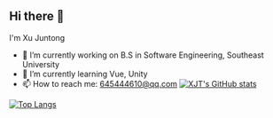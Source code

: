 ## Hi there 👋
I'm Xu Juntong

- 🔭 I’m currently working on 
B.S in Software Engineering, Southeast University
- 🌱 I’m currently learning 
Vue, Unity
- 📫 How to reach me: 
645444610@qq.com
[![XJT's GitHub stats](https://github-readme-stats.vercel.app/api?username=zaizaipoison&show_icons=true&hide=contribs,issues)](https://github.com/zaizaipoison/github-readme-stats)

[![Top Langs](https://github-readme-stats.vercel.app/api/top-langs/?username=zaizaipoison&hide=html&layout=compact)](https://github.com/zaizaipoison/github-readme-stats)
